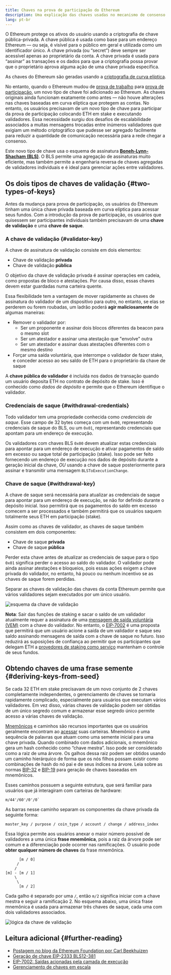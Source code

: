 ```yaml
---
title: Chaves na prova de participação do Ethereum
description: Uma explicação das chaves usadas no mecanismo de consenso da prova de participação do Ethereum
lang: pt-br
---
```


O Ethereum protege os ativos do usuário usando a criptografia de chave pública-privada. A chave pública é usada como base para um endereço Ethereum — ou seja, é visível para o público em geral e utilizada como um identificador único. A chave privada (ou “secret”) deve sempre ser acessível apenas ao proprietário da conta. A chave privada é usada para “assinar” as transações e os dados para que a criptografia possa provar que o proprietário aprova alguma ação de uma chave privada específica.

As chaves do Ethereum são geradas usando a [criptografia de curva elíptica](https://en.wikipedia.org/wiki/Elliptic-curve_cryptography).

No entanto, quando o Ethereum mudou de [prova de trabalho](/developers/docs/consensus-mechanisms/pow) para [prova de participação](/developers/docs/consensus-mechanisms/pos), um novo tipo de chave foi adicionado ao Ethereum. As chaves originais ainda funcionam exatamente como antes — não houve alterações nas chaves baseadas em curva elíptica que protegem as contas. No entanto, os usuários precisavam de um novo tipo de chave para participar da prova de participação colocando ETH em stake e executando validadores. Essa necessidade surgiu dos desafios de escalabilidade associados a muitas mensagens trocadas entre inúmeros validadores que exigiam um método criptográfico que pudesse ser agregado facilmente para reduzir a quantidade de comunicação necessária para a rede chegar a consenso.

Este novo tipo de chave usa o esquema de assinatura [**Boneh-Lynn-Shacham (BLS)**](https://wikipedia.org/wiki/BLS_digital_signature). O BLS permite uma agregação de assinaturas muito eficiente, mas também permite a engenharia reversa de chaves agregadas de validadores individuais e é ideal para gerenciar ações entre validadores.

## Os dois tipos de chaves de validação {#two-types-of-keys}

Antes da mudança para prova de participação, os usuários do Ethereum tinham uma única chave privada baseada em curva elíptica para acessar seus fundos. Com a introdução da prova de participação, os usuários que quisessem ser participantes individuais também precisavam de uma **chave de validação** e uma **chave de saque**.

### A chave de validação {#validator-key}

A chave de assinatura de validação consiste em dois elementos:

- Chave de validação **privada**
- Chave de validação **pública**

O objetivo da chave de validação privada é assinar operações em cadeia, como propostas de bloco e atestações. Por causa disso, essas chaves devem estar guardadas numa carteira quente.

Essa flexibilidade tem a vantagem de mover rapidamente as chaves de assinatura do validador de um dispositivo para outro, no entanto, se elas se perderem ou forem roubadas, um ladrão poderá **agir maliciosamente** de algumas maneiras:

- Remover o validador por:
  - Ser um proponente e assinar dois blocos diferentes da beacon para o mesmo slot
  - Ser um atestador e assinar uma atestação que "envolve" outra
  - Ser um atestador e assinar duas atestações diferentes com o mesmo destino
- Forçar uma saída voluntária, que interrompe o validador de fazer stake, e conceder acesso ao seu saldo de ETH para o proprietário da chave de saque

A **chave pública do validador** é incluída nos dados de transação quando um usuário deposita ETH no contrato de depósito de stake. Isso é conhecido como _dados de depósito_ e permite que o Ethereum identifique o validador.

### Credenciais de saque {#withdrawal-credentials}

Todo validador tem uma propriedade conhecida como _credenciais de saque_. Esse campo de 32 bytes começa com um `0x00`, representando credenciais de saque do BLS, ou um `0x01`, representando credenciais que apontam para um endereço de execução.

Os validadores com chaves BLS `0x00` devem atualizar estas credenciais para apontar para um endereço de execução e ativar pagamentos de saldo em excesso ou saque total de participação (stake). Isso pode ser feito fornecendo um endereço de execução nos dados de depósito durante a geração inicial da chave, _OU_ usando a chave de saque posteriormente para assinar e transmitir uma mensagem `BLSToExecutionChange`.

### Chave de saque {#withdrawal-key}

A chave de saque será necessária para atualizar as credenciais de saque para apontar para um endereço de execução, se não for definido durante o depósito inicial. Isso permitirá que os pagamentos do saldo em excesso comecem a ser processados e também permitirá que os usuários saquem totalmente seus ETH em participação (stake).

Assim como as chaves de validador, as chaves de saque também consistem em dois componentes:

- Chave de saque **privada**
- Chave de saque **pública**

Perder esta chave antes de atualizar as credenciais de saque para o tipo `0x01` significa perder o acesso ao saldo do validador. O validador pode ainda assinar atestações e bloqueios, pois essas ações exigem a chave privada do validador, no entanto, há pouco ou nenhum incentivo se as chaves de saque forem perdidas.

Separar as chaves de validação das chaves da conta Ethereum permite que vários validadores sejam executados por um único usuário.

![esquema da chave de validação](validator-key-schematic.png)

**Nota**: Sair das funções de staking e sacar o saldo de um validador atualmente requer a assinatura de uma [mensagem de saída voluntária (VEM)](https://mirror.xyz/ladislaus.eth/wmoBbUBes2Wp1_6DvP6slPabkyujSU7MZOFOC3QpErs&1) com a chave do validador. No entanto, o [EIP-7002](https://eips.ethereum.org/EIPS/eip-7002) é uma proposta que permitirá que um usuário acione a saída de um validador e saque seu saldo assinando mensagens de saída com a chave de saque no futuro. Isso reduzirá as suposições de confiança ao permitir que os participantes que delegam ETH a [provedores de staking como serviço](https://ethereum.org/en/staking/saas/#what-is-staking-as-a-service) mantenham o controle de seus fundos.

## Obtendo chaves de uma frase semente {#deriving-keys-from-seed}

Se cada 32 ETH em stake precisavam de um novo conjunto de 2 chaves completamente independentes, o gerenciamento de chaves se tornaria rapidamente complicado, especialmente para usuários que executam vários validadores. Em vez disso, várias chaves de validação podem ser obtidas de um único segredo comum e armazenar esse segredo único permite acesso a várias chaves de validação.

[Mnemônicos](https://en.bitcoinwiki.org/wiki/Mnemonic_phrase) e caminhos são recursos importantes que os usuários geralmente encontram ao [acessar](https://ethereum.stackexchange.com/questions/19055/what-is-the-difference-between-m-44-60-0-0-and-m-44-60-0) suas carteiras. Mnemônico é uma sequência de palavras que atuam como uma semente inicial para uma chave privada. Quando combinado com dados adicionais, o mnemônico gera um hash conhecido como “chave mestra”. Isso pode ser considerado como a raiz de uma árvore. Os galhos dessa raiz podem ser obtidos usando um caminho hierárquico de forma que os nós filhos possam existir como combinações de hash do nó pai e de seus índices na árvore. Leia sobre as normas [BIP-32](https://github.com/bitcoin/bips/blob/master/bip-0032.mediawiki) e [ BIP-19](https://github.com/bitcoin/bips/blob/master/bip-0039.mediawiki) para geração de chaves baseadas em mnemônicos.

Esses caminhos possuem a seguinte estrutura, que será familiar para usuários que já interagiram com carteiras de hardware:

```
m/44'/60'/0'/0`
```

As barras nesse caminho separam os componentes da chave privada da seguinte forma:

```
master_key / purpose / coin_type / account / change / address_index
```

Essa lógica permite aos usuários anexar o maior número possível de validadores a uma única **frase mnemônica**, pois a raiz da árvore pode ser comum e a diferenciação pode ocorrer nas ramificações. O usuário pode **obter qualquer número de chaves** da frase mnemônica.

```
      [m / 0]
     /
    /
[m] - [m / 1]
    \
     \
      [m / 2]
```

Cada galho é separado por uma `/`, então `m/2` significa iniciar com a chave mestra e seguir a ramificação 2. No esquema abaixo, uma única frase mnemônica é usada para armazenar três chaves de saque, cada uma com dois validadores associados.

![lógica da chave de validação](multiple-keys.png)

## Leitura adicional {#further-reading}

- [Postagem no blog da Ethereum Foundation por Carl Beekhuizen](https://blog.ethereum.org/2020/05/21/keys/)
- [Geração de chave EIP-2333 BLS12-381](https://eips.ethereum.org/EIPS/eip-2333)
- [EIP-7002: Saídas acionadas pela camada de execução](https://web.archive.org/web/20250125035123/https://research.2077.xyz/eip-7002-unpacking-improvements-to-staking-ux-post-merge)
- [Gerenciamento de chaves em escala](https://docs.ethstaker.cc/ethstaker-knowledge-base/scaled-node-operators/key-management-at-scale)
